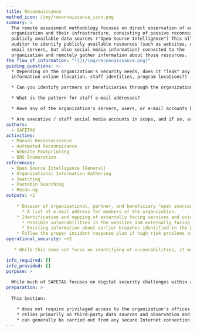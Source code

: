 ```yaml
---
title: Reconnaissance
method_icon: /img/reconnaissance_icon.png
summary: >
  The remote assessment methodology focuses on direct observation of an
  organization and their infrastructure, consisting of passive reconnaissance of
  publicly available data sources ("Open Source Intelligence") This allows the
  auditor to identify publicly available resources (such as websites, extranets,
  email servers, but also social media information) connected to the
  organization and remotely gather information about those resources.
the_flow_of_information: "![](/img/reconnaissance.png)"
guiding_questions: >-
  * Depending on the organization's security needs, does it "leak" any sensitive
  information online (location, staff identities, program locations?)

  * Can you identify partners or beneficiaries through the organizations sites?

  * What is the pattern for staff e-mail addresses?

  * Have any of the organization's servers, users, or e-mail accounts been compromised in the past?

  * Are executive / staff social media accounts in scope, and if so, are they compliant with the organizational social media policies? What additional threats do they introduce?
authors:
  - SAFETAG
activities:
  - Manual Reconnaissance
  - Automated Reconnaisance
  - Website Footprinting
  - DNS Enumeration
references:
  - Open Source Intelligence (General)
  - Organizational Information Gathering
  - Searching
  - Pastebin Searching
  - Recon-ng
outputs: >2
  
    * Dossier of organizational, partner, and beneficiary "open sources" information exposed online.
      * A list of e-mail address for members of the organization.
    * Identification and mapping of externally facing services and unintentionally exposed internal services.
      * Possible vulnerabilities in the websites and externally facing servers of the organization.
      * Existing information about earlier breaches identified in the paste-bin search.
    * Follow the proper incident response plan if high risk problems are identified.
operational_security: >+2
  
   * While this does not focus on identifying of vulnerabilities, it may nonetheless expose certain threats, particularly with regard to publicly-accessible information that is presumed to be confidential, such as the identity of sensitive staff, the existence of sensitive partner- and funder-relationships, or the organization’s history of participation in sensitive events or travel to sensitive locations.

info_required: []
info_provided: []
purpose: >
  
  While much of SAFETAG focuses on digital security challenges within and around the office,  unintended information available from "open sources" can pose real threats and deserve significant attention.  This also builds the Auditor's understanding of the organization's digital presence  and will guide specific vulnerabilities to investigate once on site.
preparation: >-
  
  This Section:

    * does not require privileged access to the organization's offices, infrastructure or staff;
    * relies primarily on third-party data sources and observation and light probing of the organization’s infrastructure;
    * can generally be carried out from any secure Internet connection.
---
```

